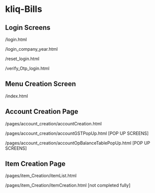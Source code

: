 # kliq-Bills

## Login Screens
/login.html

/login_company_year.html

/reset_login.html

/verify_Otp_login.html

## Menu Creation Screen
/index.html

## Account Creation Page
/pages/account_creation/accountCreation.html

/pages/account_creation/accountGSTPopUp.html [POP UP SCREENS]

/pages/account_creation/accountOpBalanceTablePopUp.html [POP UP SCREENS]

## Item Creation Page
/pages/item_Creation/itemList.html

/pages/item_Creation/itemCreation.html [not completed fully]
